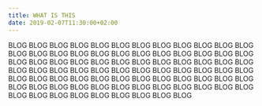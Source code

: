 ```yaml
---
title: WHAT IS THIS
date: 2019-02-07T11:30:00+02:00
---
```

BLOG BLOG BLOG BLOG BLOG BLOG BLOG BLOG BLOG BLOG BLOG BLOG BLOG BLOG BLOG BLOG BLOG BLOG BLOG BLOG BLOG BLOG BLOG BLOG BLOG BLOG BLOG BLOG BLOG BLOG BLOG BLOG BLOG BLOG BLOG BLOG BLOG BLOG BLOG BLOG BLOG BLOG BLOG BLOG BLOG BLOG BLOG BLOG BLOG BLOG BLOG BLOG BLOG BLOG BLOG BLOG BLOG BLOG BLOG BLOG BLOG BLOG BLOG BLOG BLOG BLOG BLOG BLOG BLOG BLOG BLOG BLOG BLOG BLOG BLOG BLOG BLOG BLOG BLOG BLOG BLOG 

